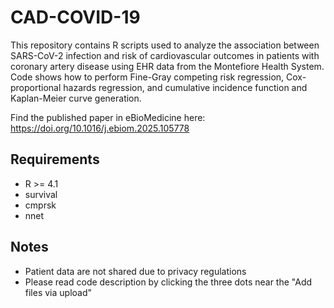 # CAD-COVID-19

This repository contains R scripts used to analyze the association between SARS-CoV-2 infection and risk of cardiovascular outcomes in patients with coronary artery disease using EHR data from the Montefiore Health System. Code shows how to perform Fine-Gray competing risk regression, Cox-proportional hazards regression, and cumulative incidence function and Kaplan-Meier curve generation. 

Find the published paper in eBioMedicine here: https://doi.org/10.1016/j.ebiom.2025.105778

## Requirements

- R >= 4.1
- survival
- cmprsk
- nnet

## Notes
- Patient data are not shared due to privacy regulations
- Please read code description by clicking the three dots near the "Add files via upload"
